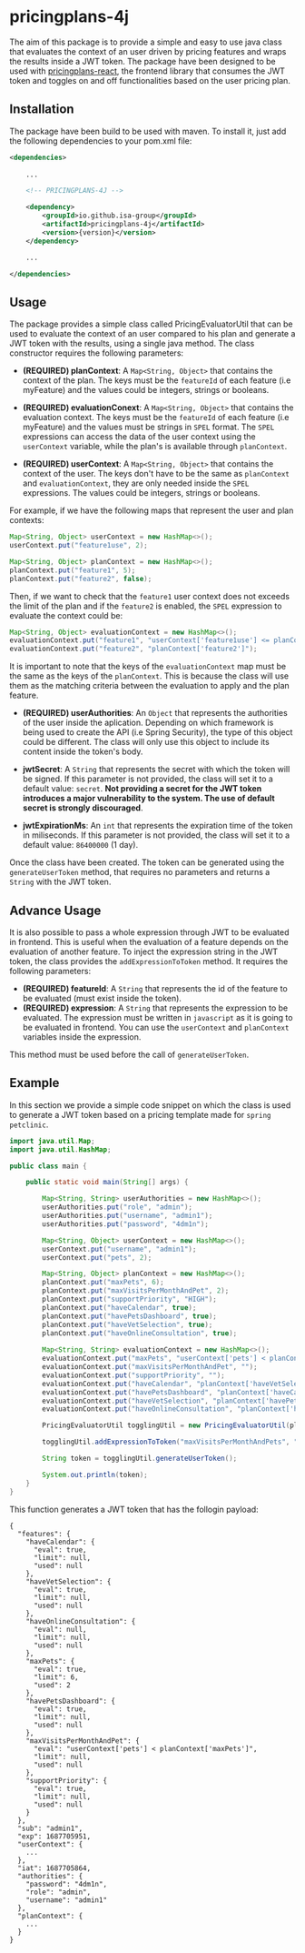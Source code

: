 # pricingplans-4j

The aim of this package is to provide a simple and easy to use java class that evaluates the context of an user driven by pricing features and wraps the results inside a JWT token. The package have been designed to be used with [pricingplans-react](https://github.com/Alex-GF/pricingplans-react), the frontend library that consumes the JWT token and toggles on and off functionalities based on the user pricing plan.

## Installation

The package have been build to be used with maven. To install it, just add the following dependencies to your pom.xml file:

```xml
<dependencies>
    
    ...

    <!-- PRICINGPLANS-4J -->

    <dependency>
        <groupId>io.github.isa-group</groupId>
        <artifactId>pricingplans-4j</artifactId>
        <version>{version}</version>
    </dependency>

    ...

</dependencies>
```

## Usage

The package provides a simple class called PricingEvaluatorUtil that can be used to evaluate the context of an user compared to his plan and generate a JWT token with the results, using a single java method. The class constructor requires the following parameters:

- **(REQUIRED) planContext**: A `Map<String, Object>` that contains the context of the plan. The keys must be the `featureId` of each feature (i.e myFeature) and the values could be integers, strings or booleans.

- **(REQUIRED) evaluationConext**: A `Map<String, Object>` that contains the evaluation context. The keys must be the `featureId` of each feature (i.e myFeature) and the values must be strings in `SPEL` format. The `SPEL` expressions can access the data of the user context using the `userContext` variable, while the plan's is available through `planContext`. 

- **(REQUIRED) userContext**: A `Map<String, Object>` that contains the context of the user. The keys don't have to be the same as `planContext` and `evaluationContext`, they are only needed inside the `SPEL` expressions. The values could be integers, strings or booleans.

For example, if we have the following maps that represent the user and plan contexts:

```java
Map<String, Object> userContext = new HashMap<>();
userContext.put("feature1use", 2);

Map<String, Object> planContext = new HashMap<>();
planContext.put("feature1", 5);
planContext.put("feature2", false);
```

Then, if we want to check that the `feature1` user context does not exceeds the limit of the plan and if the `feature2` is enabled, the `SPEL` expression to evaluate the context could be:

```java
Map<String, Object> evaluationContext = new HashMap<>();
evaluationContext.put("feature1", "userContext['feature1use'] <= planContext['feature1']");
evaluationContext.put("feature2", "planContext['feature2']");
```

It is important to note that the keys of the `evaluationContext` map must be the same as the keys of the `planContext`. This is because the class will use them as the matching criteria between the evaluation to apply and the plan feature.

- **(REQUIRED) userAuthorities**: An `Object` that represents the authorities of the user inside the aplication. Depending on which framework is being used to create the API (i.e Spring Security), the type of this object could be different. The class will only use this object to include its content inside the token's body.

- **jwtSecret**: A `String` that represents the secret with which the token will be signed. If this parameter is not provided, the class will set it to a default value: `secret`. **Not providing a secret for the JWT token introduces a major vulnerability to the system. The use of default secret is strongly discouraged**.

- **jwtExpirationMs**: An `int` that represents the expiration time of the token in miliseconds. If this parameter is not provided, the class will set it to a default value: `86400000` (1 day).

Once the class have been created. The token can be generated using the `generateUserToken` method, that requires no parameters and returns a `String` with the JWT token.

## Advance Usage

It is also possible to pass a whole expression through JWT to be evaluated in frontend. This is useful when the evaluation of a feature depends on the evaluation of another feature. To inject the expression string in the JWT token, the class provides the `addExpressionToToken` method. It requires the following parameters:

- **(REQUIRED) featureId**: A `String` that represents the id of the feature to be evaluated (must exist inside the token).
- **(REQUIRED) expression**: A `String` that represents the expression to be evaluated. The expression must be written in `javascript` as it is going to be evaluated in frontend. You can use the `userContext` and `planContext` variables inside the expression.

This method must be used before the call of `generateUserToken`.

## Example

In this section we provide a simple code snippet on which the class is used to generate a JWT token based on a pricing template made for `spring petclinic`.

```java
import java.util.Map;
import java.util.HashMap;

public class main {

    public static void main(String[] args) {

        Map<String, String> userAuthorities = new HashMap<>();
        userAuthorities.put("role", "admin");
        userAuthorities.put("username", "admin1");
        userAuthorities.put("password", "4dm1n");

        Map<String, Object> userContext = new HashMap<>();
        userContext.put("username", "admin1");
        userContext.put("pets", 2);

        Map<String, Object> planContext = new HashMap<>();
        planContext.put("maxPets", 6);
        planContext.put("maxVisitsPerMonthAndPet", 2);
        planContext.put("supportPriority", "HIGH");
        planContext.put("haveCalendar", true);
        planContext.put("havePetsDashboard", true);
        planContext.put("haveVetSelection", true);
        planContext.put("haveOnlineConsultation", true);
        
        Map<String, String> evaluationContext = new HashMap<>();
        evaluationContext.put("maxPets", "userContext['pets'] < planContext['maxPets']");
        evaluationContext.put("maxVisitsPerMonthAndPet", "");
        evaluationContext.put("supportPriority", "");
        evaluationContext.put("haveCalendar", "planContext['haveVetSelection']");
        evaluationContext.put("havePetsDashboard", "planContext['haveCalendar']");
        evaluationContext.put("haveVetSelection", "planContext['havePetsDashboard']");
        evaluationContext.put("haveOnlineConsultation", "planContext['haveOnlineConsultations']");

        PricingEvaluatorUtil togglingUtil = new PricingEvaluatorUtil(planContext, evaluationContext, userContext, userAuthorities, "secret", 86400);

        togglingUtil.addExpressionToToken("maxVisitsPerMonthAndPets", "userContext['pets'] < planContext['maxPets']");

        String token = togglingUtil.generateUserToken();

        System.out.println(token);
    }
}

```

This function generates a JWT token that has the follogin payload:

```
{
  "features": {
    "haveCalendar": {
      "eval": true,
      "limit": null,
      "used": null
    },
    "haveVetSelection": {
      "eval": true,
      "limit": null,
      "used": null
    },
    "haveOnlineConsultation": {
      "eval": null,
      "limit": null,
      "used": null
    },
    "maxPets": {
      "eval": true,
      "limit": 6,
      "used": 2
    },
    "havePetsDashboard": {
      "eval": true,
      "limit": null,
      "used": null
    },
    "maxVisitsPerMonthAndPet": {
      "eval": "userContext['pets'] < planContext['maxPets']",
      "limit": null,
      "used": null
    },
    "supportPriority": {
      "eval": true,
      "limit": null,
      "used": null
    }
  },
  "sub": "admin1",
  "exp": 1687705951,
  "userContext": {
    ...
  },
  "iat": 1687705864,
  "authorities": {
    "password": "4dm1n",
    "role": "admin",
    "username": "admin1"
  },
  "planContext": {
    ...
  }
}
```